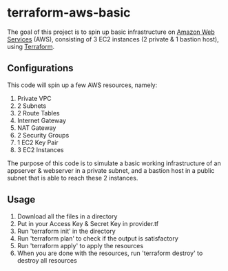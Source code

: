 # terraform-aws-basic
The goal of this project is to spin up basic infrastructure on [Amazon Web Services](http://aws.amazon.com/) (AWS), consisting of 3 EC2 instances (2 private & 1 bastion host), using [Terraform](http://terraform.io).

## Configurations
This code will spin up a few AWS resources, namely:
1. Private VPC
2. 2 Subnets
3. 2 Route Tables
4. Internet Gateway
5. NAT Gateway
6. 2 Security Groups
7. 1 EC2 Key Pair
8. 3 EC2 Instances

The purpose of this code is to simulate a basic working infrastructure of an appserver & webserver in a private subnet, and a bastion host in a public subnet that is able to reach these 2 instances. 

## Usage
1. Download all the files in a directory
2. Put in your Access Key & Secret Key in provider.tf
3. Run 'terraform init' in the directory
4. Run 'terraform plan' to check if the output is satisfactory
5. Run 'terraform apply' to apply the resources
6. When you are done with the resources, run 'terraform destroy' to destroy all resources
